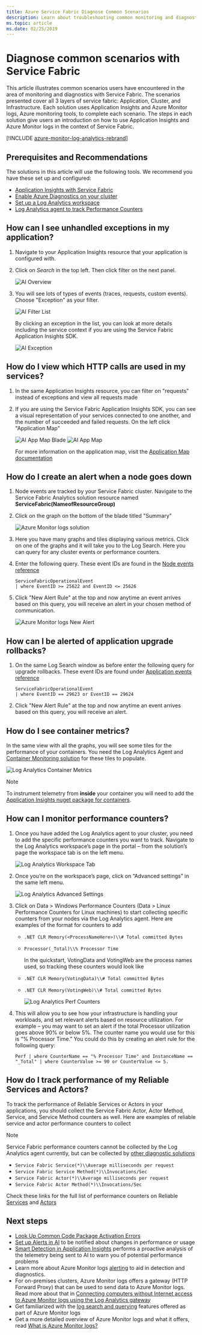 ```yaml
---
title: Azure Service Fabric Diagnose Common Scenarios 
description: Learn about troubleshooting common monitoring and diagnostic scenarios within Azure Service Fabric applications.
ms.topic: article
ms.date: 02/25/2019
---
```


# Diagnose common scenarios with Service Fabric

This article illustrates common scenarios users have encountered in the area of monitoring and diagnostics with Service Fabric. The scenarios presented cover all 3 layers of service fabric: Application, Cluster, and Infrastructure. Each solution uses Application Insights and Azure Monitor logs, Azure monitoring tools, to complete each scenario. The steps in each solution give users an introduction on how to use Application Insights and Azure Monitor logs in the context of Service Fabric.

[!INCLUDE [azure-monitor-log-analytics-rebrand](../../includes/azure-monitor-log-analytics-rebrand.md)]

## Prerequisites and Recommendations

The solutions in this article will use the following tools. We recommend you have these set up and configured:

* [Application Insights with Service Fabric](service-fabric-tutorial-monitoring-aspnet.md)
* [Enable Azure Diagnostics on your cluster](service-fabric-diagnostics-event-aggregation-wad.md)
* [Set up a Log Analytics workspace](service-fabric-diagnostics-oms-setup.md)
* [Log Analytics agent to track Performance Counters](service-fabric-diagnostics-oms-agent.md)

## How can I see unhandled exceptions in my application?

1. Navigate to your Application Insights resource that your application is configured with.
2. Click on *Search* in the top left. Then click filter on the next panel.

    ![AI Overview](media/service-fabric-diagnostics-common-scenarios/ai-search-filter.png)

3. You will see lots of types of events (traces, requests, custom events). Choose "Exception" as your filter.

    ![AI Filter List](media/service-fabric-diagnostics-common-scenarios/ai-filter-list.png)

    By clicking an exception in the list, you can look at more details including the service context if you are using the Service Fabric Application Insights SDK.

    ![AI Exception](media/service-fabric-diagnostics-common-scenarios/ai-exception.png)

## How do I view which HTTP calls are used in my services?

1. In the same Application Insights resource, you can filter on "requests" instead of exceptions and view all requests made
2. If you are using the Service Fabric Application Insights SDK, you can see a visual representation of your services connected to one another, and the number of succeeded and failed requests. On the left click "Application Map"

    ![AI App Map Blade](media/service-fabric-diagnostics-common-scenarios/app-map-blade.png)
    ![AI App Map](media/service-fabric-diagnostics-common-scenarios/app-map-new.png)

    For more information on the application map, visit the [Application Map documentation](../azure-monitor/app/app-map.md)

## How do I create an alert when a node goes down

1. Node events are tracked by your Service Fabric cluster. Navigate to the Service Fabric Analytics solution resource named **ServiceFabric(NameofResourceGroup)**
2. Click on the graph on the bottom of the blade titled "Summary"

    ![Azure Monitor logs solution](media/service-fabric-diagnostics-common-scenarios/oms-solution-azure-portal.png)

3. Here you have many graphs and tiles displaying various metrics. Click on one of the graphs and it will take you to the Log Search. Here you can query for any cluster events or performance counters.
4. Enter the following query. These event IDs are found in the [Node events reference](service-fabric-diagnostics-event-generation-operational.md#application-events)

    ```kusto
    ServiceFabricOperationalEvent
    | where EventID >= 25622 and EventID <= 25626
    ```

5. Click "New Alert Rule" at the top and now anytime an event arrives based on this query, you will receive an alert in your chosen method of communication.

    ![Azure Monitor logs New Alert](media/service-fabric-diagnostics-common-scenarios/oms-create-alert.png)

## How can I be alerted of application upgrade rollbacks?

1. On the same Log Search window as before enter the following query for upgrade rollbacks. These event IDs are found under [Application events reference](service-fabric-diagnostics-event-generation-operational.md#application-events)

    ```kusto
    ServiceFabricOperationalEvent
    | where EventID == 29623 or EventID == 29624
    ```

2. Click "New Alert Rule" at the top and now anytime an event arrives based on this query, you will receive an alert.

## How do I see container metrics?

In the same view with all the graphs, you will see some tiles for the performance of your containers. You need the Log Analytics Agent and [Container Monitoring solution](service-fabric-diagnostics-oms-containers.md) for these tiles to populate.

![Log Analytics Container Metrics](media/service-fabric-diagnostics-common-scenarios/containermetrics.png)

>[!NOTE]
>To instrument telemetry from **inside** your container you will need to add the [Application Insights nuget package for containers](https://github.com/Microsoft/ApplicationInsights-servicefabric#microsoftapplicationinsightsservicefabric--for-service-fabric-lift-and-shift-scenarios).

## How can I monitor performance counters?

1. Once you have added the Log Analytics agent to your cluster, you need to add the specific performance counters you want to track. Navigate to the Log Analytics workspace’s page in the portal – from the solution’s page the workspace tab is on the left menu.

    ![Log Analytics Workspace Tab](media/service-fabric-diagnostics-common-scenarios/workspacetab.png)

2. Once you’re on the workspace’s page, click on “Advanced settings” in the same left menu.

    ![Log Analytics Advanced Settings](media/service-fabric-diagnostics-common-scenarios/advancedsettingsoms.png)

3. Click on Data > Windows Performance Counters (Data > Linux Performance Counters for Linux machines) to start collecting specific counters from your nodes via the Log Analytics agent. Here are examples of the format for counters to add

   * `.NET CLR Memory(<ProcessNameHere>)\\# Total committed Bytes`
   * `Processor(_Total)\\% Processor Time`

     In the quickstart, VotingData and VotingWeb are the process names used, so tracking these counters would look like

   * `.NET CLR Memory(VotingData)\\# Total committed Bytes`
   * `.NET CLR Memory(VotingWeb)\\# Total committed Bytes`

     ![Log Analytics Perf Counters](media/service-fabric-diagnostics-common-scenarios/omsperfcounters.png)

4. This will allow you to see how your infrastructure is handling your workloads, and set relevant alerts based on resource utilization. For example – you may want to set an alert if the total Processor utilization goes above 90% or below 5%. The counter name you would use for this is “% Processor Time.” You could do this by creating an alert rule for the following query:

    ```kusto
    Perf | where CounterName == "% Processor Time" and InstanceName == "_Total" | where CounterValue >= 90 or CounterValue <= 5.
    ```

## How do I track performance of my Reliable Services and Actors?

To track the performance of Reliable Services or Actors in your applications, you should collect the Service Fabric Actor, Actor Method, Service, and Service Method counters as well. Here are examples of reliable service and actor performance counters to collect

>[!NOTE]
>Service Fabric performance counters cannot be collected by the Log Analytics agent currently, but can be collected by [other diagnostic solutions](service-fabric-diagnostics-partners.md)

* `Service Fabric Service(*)\\Average milliseconds per request`
* `Service Fabric Service Method(*)\\Invocations/Sec`
* `Service Fabric Actor(*)\\Average milliseconds per request`
* `Service Fabric Actor Method(*)\\Invocations/Sec`

Check these links for the full list of performance counters on Reliable [Services](service-fabric-reliable-serviceremoting-diagnostics.md) and [Actors](service-fabric-reliable-actors-diagnostics.md)

## Next steps

* [Look Up Common Code Package Activation Errors](./service-fabric-diagnostics-code-package-errors.md)
* [Set up Alerts in AI](../azure-monitor/alerts/alerts-log.md) to be notified about changes in performance or usage
* [Smart Detection in Application Insights](../azure-monitor/app/proactive-diagnostics.md) performs a proactive analysis of the telemetry being sent to AI to warn you of potential performance problems
* Learn more about Azure Monitor logs [alerting](../azure-monitor/platform/alerts-overview.md) to aid in detection and diagnostics.
* For on-premises clusters, Azure Monitor logs offers a gateway (HTTP Forward Proxy) that can be used to send data to Azure Monitor logs. Read more about that in [Connecting computers without Internet access to Azure Monitor logs using the Log Analytics gateway](../azure-monitor/agents/gateway.md)
* Get familiarized with the [log search and querying](../azure-monitor/logs/log-query-overview.md) features offered as part of Azure Monitor logs
* Get a more detailed overview of Azure Monitor logs and what it offers, read [What is Azure Monitor logs?](../azure-monitor/overview.md)
